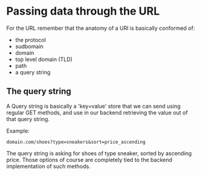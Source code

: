 # Passing data through the URL

For the URL remember that the anatomy of a URl is basically conformed of:

* the protocol
* sudbomain
* domain
* top level domain (TLD)
* path
* a query string

## The query string

A Query string is basically a 'key=value' store that we can send using regular GET methods,
and use in our backend retrieving the value out of that query string.

Example:

```
domain.com/shoes?type=sneakers&sort=price_ascending
```

The query string is asking for shoes of type sneaker, sorted by ascending price. Those options
of course are completely tied to the backend implementation of such methods.